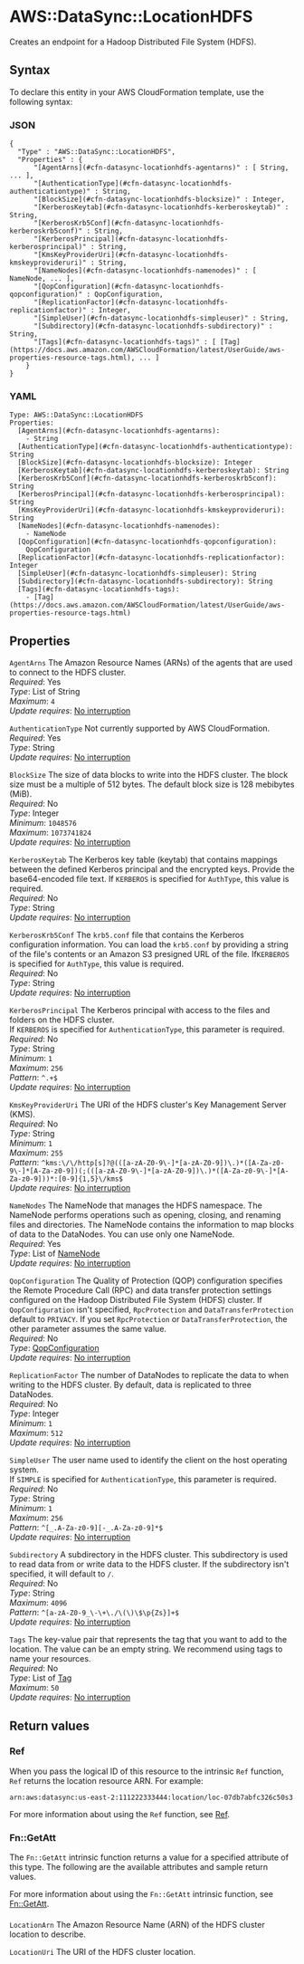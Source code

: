 # AWS::DataSync::LocationHDFS<a name="aws-resource-datasync-locationhdfs"></a>

Creates an endpoint for a Hadoop Distributed File System \(HDFS\)\. 

## Syntax<a name="aws-resource-datasync-locationhdfs-syntax"></a>

To declare this entity in your AWS CloudFormation template, use the following syntax:

### JSON<a name="aws-resource-datasync-locationhdfs-syntax.json"></a>

```
{
  "Type" : "AWS::DataSync::LocationHDFS",
  "Properties" : {
      "[AgentArns](#cfn-datasync-locationhdfs-agentarns)" : [ String, ... ],
      "[AuthenticationType](#cfn-datasync-locationhdfs-authenticationtype)" : String,
      "[BlockSize](#cfn-datasync-locationhdfs-blocksize)" : Integer,
      "[KerberosKeytab](#cfn-datasync-locationhdfs-kerberoskeytab)" : String,
      "[KerberosKrb5Conf](#cfn-datasync-locationhdfs-kerberoskrb5conf)" : String,
      "[KerberosPrincipal](#cfn-datasync-locationhdfs-kerberosprincipal)" : String,
      "[KmsKeyProviderUri](#cfn-datasync-locationhdfs-kmskeyprovideruri)" : String,
      "[NameNodes](#cfn-datasync-locationhdfs-namenodes)" : [ NameNode, ... ],
      "[QopConfiguration](#cfn-datasync-locationhdfs-qopconfiguration)" : QopConfiguration,
      "[ReplicationFactor](#cfn-datasync-locationhdfs-replicationfactor)" : Integer,
      "[SimpleUser](#cfn-datasync-locationhdfs-simpleuser)" : String,
      "[Subdirectory](#cfn-datasync-locationhdfs-subdirectory)" : String,
      "[Tags](#cfn-datasync-locationhdfs-tags)" : [ [Tag](https://docs.aws.amazon.com/AWSCloudFormation/latest/UserGuide/aws-properties-resource-tags.html), ... ]
    }
}
```

### YAML<a name="aws-resource-datasync-locationhdfs-syntax.yaml"></a>

```
Type: AWS::DataSync::LocationHDFS
Properties: 
  [AgentArns](#cfn-datasync-locationhdfs-agentarns): 
    - String
  [AuthenticationType](#cfn-datasync-locationhdfs-authenticationtype): String
  [BlockSize](#cfn-datasync-locationhdfs-blocksize): Integer
  [KerberosKeytab](#cfn-datasync-locationhdfs-kerberoskeytab): String
  [KerberosKrb5Conf](#cfn-datasync-locationhdfs-kerberoskrb5conf): String
  [KerberosPrincipal](#cfn-datasync-locationhdfs-kerberosprincipal): String
  [KmsKeyProviderUri](#cfn-datasync-locationhdfs-kmskeyprovideruri): String
  [NameNodes](#cfn-datasync-locationhdfs-namenodes): 
    - NameNode
  [QopConfiguration](#cfn-datasync-locationhdfs-qopconfiguration): 
    QopConfiguration
  [ReplicationFactor](#cfn-datasync-locationhdfs-replicationfactor): Integer
  [SimpleUser](#cfn-datasync-locationhdfs-simpleuser): String
  [Subdirectory](#cfn-datasync-locationhdfs-subdirectory): String
  [Tags](#cfn-datasync-locationhdfs-tags): 
    - [Tag](https://docs.aws.amazon.com/AWSCloudFormation/latest/UserGuide/aws-properties-resource-tags.html)
```

## Properties<a name="aws-resource-datasync-locationhdfs-properties"></a>

`AgentArns`  <a name="cfn-datasync-locationhdfs-agentarns"></a>
The Amazon Resource Names \(ARNs\) of the agents that are used to connect to the HDFS cluster\.  
*Required*: Yes  
*Type*: List of String  
*Maximum*: `4`  
*Update requires*: [No interruption](https://docs.aws.amazon.com/AWSCloudFormation/latest/UserGuide/using-cfn-updating-stacks-update-behaviors.html#update-no-interrupt)

`AuthenticationType`  <a name="cfn-datasync-locationhdfs-authenticationtype"></a>
Not currently supported by AWS CloudFormation\.  
*Required*: Yes  
*Type*: String  
*Update requires*: [No interruption](https://docs.aws.amazon.com/AWSCloudFormation/latest/UserGuide/using-cfn-updating-stacks-update-behaviors.html#update-no-interrupt)

`BlockSize`  <a name="cfn-datasync-locationhdfs-blocksize"></a>
The size of data blocks to write into the HDFS cluster\. The block size must be a multiple of 512 bytes\. The default block size is 128 mebibytes \(MiB\)\.  
*Required*: No  
*Type*: Integer  
*Minimum*: `1048576`  
*Maximum*: `1073741824`  
*Update requires*: [No interruption](https://docs.aws.amazon.com/AWSCloudFormation/latest/UserGuide/using-cfn-updating-stacks-update-behaviors.html#update-no-interrupt)

`KerberosKeytab`  <a name="cfn-datasync-locationhdfs-kerberoskeytab"></a>
The Kerberos key table \(keytab\) that contains mappings between the defined Kerberos principal and the encrypted keys\. Provide the base64\-encoded file text\. If `KERBEROS` is specified for `AuthType`, this value is required\.   
*Required*: No  
*Type*: String  
*Update requires*: [No interruption](https://docs.aws.amazon.com/AWSCloudFormation/latest/UserGuide/using-cfn-updating-stacks-update-behaviors.html#update-no-interrupt)

`KerberosKrb5Conf`  <a name="cfn-datasync-locationhdfs-kerberoskrb5conf"></a>
The `krb5.conf` file that contains the Kerberos configuration information\. You can load the `krb5.conf` by providing a string of the file's contents or an Amazon S3 presigned URL of the file\. If`KERBEROS` is specified for `AuthType`, this value is required\.   
*Required*: No  
*Type*: String  
*Update requires*: [No interruption](https://docs.aws.amazon.com/AWSCloudFormation/latest/UserGuide/using-cfn-updating-stacks-update-behaviors.html#update-no-interrupt)

`KerberosPrincipal`  <a name="cfn-datasync-locationhdfs-kerberosprincipal"></a>
The Kerberos principal with access to the files and folders on the HDFS cluster\.   
If `KERBEROS` is specified for `AuthenticationType`, this parameter is required\.
*Required*: No  
*Type*: String  
*Minimum*: `1`  
*Maximum*: `256`  
*Pattern*: `^.+$`  
*Update requires*: [No interruption](https://docs.aws.amazon.com/AWSCloudFormation/latest/UserGuide/using-cfn-updating-stacks-update-behaviors.html#update-no-interrupt)

`KmsKeyProviderUri`  <a name="cfn-datasync-locationhdfs-kmskeyprovideruri"></a>
The URI of the HDFS cluster's Key Management Server \(KMS\)\.   
*Required*: No  
*Type*: String  
*Minimum*: `1`  
*Maximum*: `255`  
*Pattern*: `^kms:\/\/http[s]?@(([a-zA-Z0-9\-]*[a-zA-Z0-9])\.)*([A-Za-z0-9\-]*[A-Za-z0-9])(;(([a-zA-Z0-9\-]*[a-zA-Z0-9])\.)*([A-Za-z0-9\-]*[A-Za-z0-9]))*:[0-9]{1,5}\/kms$`  
*Update requires*: [No interruption](https://docs.aws.amazon.com/AWSCloudFormation/latest/UserGuide/using-cfn-updating-stacks-update-behaviors.html#update-no-interrupt)

`NameNodes`  <a name="cfn-datasync-locationhdfs-namenodes"></a>
The NameNode that manages the HDFS namespace\. The NameNode performs operations such as opening, closing, and renaming files and directories\. The NameNode contains the information to map blocks of data to the DataNodes\. You can use only one NameNode\.  
*Required*: Yes  
*Type*: List of [NameNode](aws-properties-datasync-locationhdfs-namenode.md)  
*Update requires*: [No interruption](https://docs.aws.amazon.com/AWSCloudFormation/latest/UserGuide/using-cfn-updating-stacks-update-behaviors.html#update-no-interrupt)

`QopConfiguration`  <a name="cfn-datasync-locationhdfs-qopconfiguration"></a>
The Quality of Protection \(QOP\) configuration specifies the Remote Procedure Call \(RPC\) and data transfer protection settings configured on the Hadoop Distributed File System \(HDFS\) cluster\. If `QopConfiguration` isn't specified, `RpcProtection` and `DataTransferProtection` default to `PRIVACY`\. If you set `RpcProtection` or `DataTransferProtection`, the other parameter assumes the same value\.   
*Required*: No  
*Type*: [QopConfiguration](aws-properties-datasync-locationhdfs-qopconfiguration.md)  
*Update requires*: [No interruption](https://docs.aws.amazon.com/AWSCloudFormation/latest/UserGuide/using-cfn-updating-stacks-update-behaviors.html#update-no-interrupt)

`ReplicationFactor`  <a name="cfn-datasync-locationhdfs-replicationfactor"></a>
The number of DataNodes to replicate the data to when writing to the HDFS cluster\. By default, data is replicated to three DataNodes\.  
*Required*: No  
*Type*: Integer  
*Minimum*: `1`  
*Maximum*: `512`  
*Update requires*: [No interruption](https://docs.aws.amazon.com/AWSCloudFormation/latest/UserGuide/using-cfn-updating-stacks-update-behaviors.html#update-no-interrupt)

`SimpleUser`  <a name="cfn-datasync-locationhdfs-simpleuser"></a>
The user name used to identify the client on the host operating system\.   
If `SIMPLE` is specified for `AuthenticationType`, this parameter is required\. 
*Required*: No  
*Type*: String  
*Minimum*: `1`  
*Maximum*: `256`  
*Pattern*: `^[_.A-Za-z0-9][-_.A-Za-z0-9]*$`  
*Update requires*: [No interruption](https://docs.aws.amazon.com/AWSCloudFormation/latest/UserGuide/using-cfn-updating-stacks-update-behaviors.html#update-no-interrupt)

`Subdirectory`  <a name="cfn-datasync-locationhdfs-subdirectory"></a>
A subdirectory in the HDFS cluster\. This subdirectory is used to read data from or write data to the HDFS cluster\. If the subdirectory isn't specified, it will default to `/`\.  
*Required*: No  
*Type*: String  
*Maximum*: `4096`  
*Pattern*: `^[a-zA-Z0-9_\-\+\./\(\)\$\p{Zs}]+$`  
*Update requires*: [No interruption](https://docs.aws.amazon.com/AWSCloudFormation/latest/UserGuide/using-cfn-updating-stacks-update-behaviors.html#update-no-interrupt)

`Tags`  <a name="cfn-datasync-locationhdfs-tags"></a>
The key\-value pair that represents the tag that you want to add to the location\. The value can be an empty string\. We recommend using tags to name your resources\.   
*Required*: No  
*Type*: List of [Tag](https://docs.aws.amazon.com/AWSCloudFormation/latest/UserGuide/aws-properties-resource-tags.html)  
*Maximum*: `50`  
*Update requires*: [No interruption](https://docs.aws.amazon.com/AWSCloudFormation/latest/UserGuide/using-cfn-updating-stacks-update-behaviors.html#update-no-interrupt)

## Return values<a name="aws-resource-datasync-locationhdfs-return-values"></a>

### Ref<a name="aws-resource-datasync-locationhdfs-return-values-ref"></a>

When you pass the logical ID of this resource to the intrinsic `Ref` function, `Ref` returns the location resource ARN\. For example:

`arn:aws:datasync:us-east-2:111222333444:location/loc-07db7abfc326c50s3`

For more information about using the `Ref` function, see [Ref](https://docs.aws.amazon.com/AWSCloudFormation/latest/UserGuide/intrinsic-function-reference-ref.html)\.

### Fn::GetAtt<a name="aws-resource-datasync-locationhdfs-return-values-fn--getatt"></a>

The `Fn::GetAtt` intrinsic function returns a value for a specified attribute of this type\. The following are the available attributes and sample return values\.

For more information about using the `Fn::GetAtt` intrinsic function, see [Fn::GetAtt](https://docs.aws.amazon.com/AWSCloudFormation/latest/UserGuide/intrinsic-function-reference-getatt.html)\.

#### <a name="aws-resource-datasync-locationhdfs-return-values-fn--getatt-fn--getatt"></a>

`LocationArn`  <a name="LocationArn-fn::getatt"></a>
The Amazon Resource Name \(ARN\) of the HDFS cluster location to describe\.

`LocationUri`  <a name="LocationUri-fn::getatt"></a>
The URI of the HDFS cluster location\.